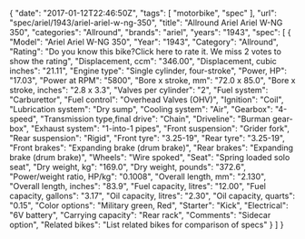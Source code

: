 {
    "date": "2017-01-12T22:46:50Z",
    "tags": [
        "motorbike",
        "spec"
    ],
    "url": "spec\/ariel\/1943\/ariel-ariel-w-ng-350",
    "title": "Allround Ariel Ariel W-NG 350",
    "categories": "Allround",
    "brands": "ariel",
    "years": "1943",
    "spec": [
        {
            "Model": "Ariel Ariel W-NG 350",
            "Year": "1943",
            "Category": "Allround",
            "Rating": "Do you know this bike?Click here to rate it. We miss 2 votes to show the rating",
            "Displacement, ccm": "346.00",
            "Displacement, cubic inches": "21.11",
            "Engine type": "Single cylinder, four-stroke",
            "Power, HP": "17.03",
            "Power at RPM": "5800",
            "Bore x stroke, mm": "72.0 x 85.0",
            "Bore x stroke, inches": "2.8 x 3.3",
            "Valves per cylinder": "2",
            "Fuel system": "Carburettor",
            "Fuel control": "Overhead Valves (OHV)",
            "Ignition": "Coil",
            "Lubrication system": "Dry sump",
            "Cooling system": "Air",
            "Gearbox": "4-speed",
            "Transmission type,final drive": "Chain",
            "Driveline": "Burman gear-box",
            "Exhaust system": "1-into-1 pipes",
            "Front suspension": "Grider fork",
            "Rear suspension": "Rigid",
            "Front tyre": "3.25-19",
            "Rear tyre": "3.25-19",
            "Front brakes": "Expanding brake (drum brake)",
            "Rear brakes": "Expanding brake (drum brake)",
            "Wheels": "Wire spoked",
            "Seat": "Spring loaded solo seat",
            "Dry weight, kg": "169.0",
            "Dry weight, pounds": "372.6",
            "Power\/weight ratio, HP\/kg": "0.1008",
            "Overall length, mm": "2.130",
            "Overall length, inches": "83.9",
            "Fuel capacity, litres": "12.00",
            "Fuel capacity, gallons": "3.17",
            "Oil capacity, litres": "2.30",
            "Oil capacity, quarts": "0.15",
            "Color options": "Military green, Red",
            "Starter": "Kick",
            "Electrical": "6V battery",
            "Carrying capacity": "Rear rack",
            "Comments": "Sidecar option",
            "Related bikes": "List related bikes for comparison of specs"
        }
    ]
}